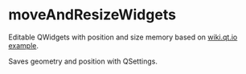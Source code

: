 # moveAndResizeWidgets
Editable QWidgets with position and size memory based on  [wiki.qt.io example](https://wiki.qt.io/Widget-moveable-and-resizeable).

Saves geometry and position with QSettings.
